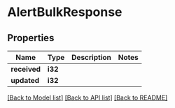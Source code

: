 # AlertBulkResponse

## Properties

Name | Type | Description | Notes
------------ | ------------- | ------------- | -------------
**received** | **i32** |  | 
**updated** | **i32** |  | 

[[Back to Model list]](../README.md#documentation-for-models) [[Back to API list]](../README.md#documentation-for-api-endpoints) [[Back to README]](../README.md)


